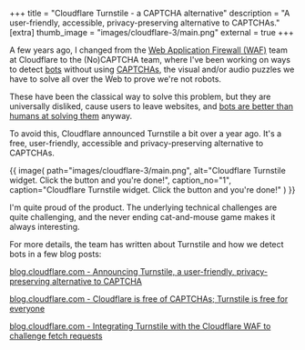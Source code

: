 +++
title = "Cloudflare Turnstile - a CAPTCHA alternative"
description = "A user-friendly, accessible, privacy-preserving alternative to CAPTCHAs."
[extra]
thumb_image = "images/cloudflare-3/main.png"
external = true
+++

A few years ago, I changed from the [Web Application Firewall (WAF)](https://en.wikipedia.org/wiki/Web_application_firewall) team at Cloudflare to the (No)CAPTCHA team, where I've been working on ways to detect [bots](https://en.wikipedia.org/wiki/Internet_bot) without using [CAPTCHAs](https://en.wikipedia.org/wiki/CAPTCHA), the visual and/or audio puzzles we have to solve all over the Web to prove we're not robots.

These have been the classical way to solve this problem, but they are universally disliked, cause users to leave websites, and [bots are better than humans at solving them](https://arxiv.org/pdf/2307.12108.pdf) anyway.

To avoid this, Cloudflare announced Turnstile a bit over a year ago. It's a free, user-friendly, accessible and privacy-preserving alternative to CAPTCHAs.

{{ image(
    path="images/cloudflare-3/main.png",
    alt="Cloudflare Turnstile widget. Click the button and you're done!",
    caption_no="1",
    caption="Cloudflare Turnstile widget. Click the button and you're done!"
) }}

I'm quite proud of the product. The underlying technical challenges are quite challenging, and the never ending cat-and-mouse game makes it always interesting.

For more details, the team has written about Turnstile and how we detect bots in a few blog posts:

[blog.cloudflare.com - Announcing Turnstile, a user-friendly, privacy-preserving alternative to CAPTCHA](https://blog.cloudflare.com/turnstile-private-captcha-alternative/)

[blog.cloudflare.com - Cloudflare is free of CAPTCHAs; Turnstile is free for everyone](https://blog.cloudflare.com/turnstile-ga/)

[blog.cloudflare.com - Integrating Turnstile with the Cloudflare WAF to challenge fetch requests](https://blog.cloudflare.com/integrating-turnstile-with-the-cloudflare-waf-to-challenge-fetch-requests/)

